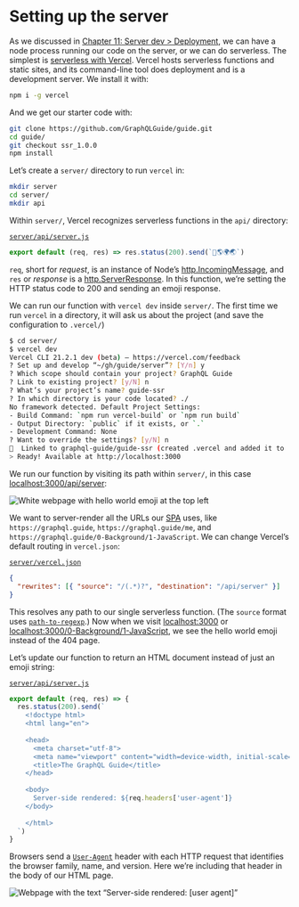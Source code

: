 # Setting up the server

As we discussed in [Chapter 11: Server dev > Deployment](../server/#deployment), we can have a node process running our code on the server, or we can do serverless. The simplest is [serverless with Vercel](https://vercel.com/docs/serverless-functions/introduction). Vercel hosts serverless functions and static sites, and its command-line tool does deployment and is a development server. We install it with:

```sh
npm i -g vercel
```

And we get our starter code with:

```sh
git clone https://github.com/GraphQLGuide/guide.git
cd guide/
git checkout ssr_1.0.0
npm install
```

Let’s create a `server/` directory to run `vercel` in:

```sh
mkdir server
cd server/
mkdir api
```

Within `server/`, Vercel recognizes serverless functions in the `api/` directory:

[`server/api/server.js`](https://github.com/GraphQLGuide/guide/blob/ssr2_1.0.0/server/api/server.js)

```js
export default (req, res) => res.status(200).send(`👋🌎🌍🌏`)
```

`req`, short for *request*, is an instance of Node’s [http.IncomingMessage](https://nodejs.org/api/http.html#http_class_http_incomingmessage), and `res` or *response* is a [http.ServerResponse](https://nodejs.org/api/http.html#http_class_http_serverresponse). In this function, we’re setting the HTTP status code to 200 and sending an emoji response.

We can run our function with `vercel dev` inside `server/`. The first time we run `vercel` in a directory, it will ask us about the project (and save the configuration to `.vercel/`)

```sh
$ cd server/
$ vercel dev
Vercel CLI 21.2.1 dev (beta) — https://vercel.com/feedback
? Set up and develop “~/gh/guide/server”? [Y/n] y
? Which scope should contain your project? GraphQL Guide
? Link to existing project? [y/N] n
? What’s your project’s name? guide-ssr
? In which directory is your code located? ./
No framework detected. Default Project Settings:
- Build Command: `npm run vercel-build` or `npm run build`
- Output Directory: `public` if it exists, or `.`
- Development Command: None
? Want to override the settings? [y/N] n
🔗  Linked to graphql-guide/guide-ssr (created .vercel and added it to .gitignore)
> Ready! Available at http://localhost:3000
```

We run our function by visiting its path within `server/`, in this case [localhost:3000/api/server](http://localhost:3000/api/server):

![White webpage with hello world emoji at the top left](../img/ssr-hello-world.png)

We want to server-render all the URLs our [SPA](../background/spa.md) uses, like `https://graphql.guide`, `https://graphql.guide/me`, and `https://graphql.guide/0-Background/1-JavaScript`. We can change Vercel’s default routing in `vercel.json`:

[`server/vercel.json`](https://github.com/GraphQLGuide/guide/blob/ssr2_1.0.0/server/vercel.json)

```json
{
  "rewrites": [{ "source": "/(.*)?", "destination": "/api/server" }]
}
```

This resolves any path to our single serverless function. (The `source` format uses [`path-to-regexp`](https://github.com/pillarjs/path-to-regexp/#parameters).) Now when we visit [localhost:3000](http://localhost:3000) or [localhost:3000/0-Background/1-JavaScript](http://localhost:3000/0-Background/1-JavaScript), we see the hello world emoji instead of the 404 page.

Let’s update our function to return an HTML document instead of just an emoji string:

[`server/api/server.js`](https://github.com/GraphQLGuide/guide/blob/ssr2_1.0.0/server/api/server.js)

```js
export default (req, res) => {
  res.status(200).send(`
    <!doctype html>
    <html lang="en">
    
    <head>
      <meta charset="utf-8">
      <meta name="viewport" content="width=device-width, initial-scale=1, shrink-to-fit=no">
      <title>The GraphQL Guide</title>
    </head>
    
    <body>
      Server-side rendered: ${req.headers['user-agent']}
    </body>
    
    </html>
  `)
}
```

Browsers send a [`User-Agent`](https://developer.mozilla.org/en-US/docs/Web/HTTP/Headers/User-Agent) header with each HTTP request that identifies the browser family, name, and version. Here we’re including that header in the body of our HTML page.

![Webpage with the text “Server-side rendered: [user agent]”](../img/ssr-user-agent.png)

